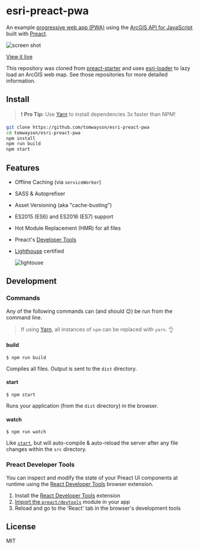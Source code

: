 # esri-preact-pwa

An example [progressive web app (PWA)](https://developers.google.com/web/progressive-web-apps/) using the [ArcGIS API for JavaScript](https://developers.arcgis.com/javascript/) built with [Preact](https://github.com/developit/preact).

![screen shot](https://user-images.githubusercontent.com/662944/36581131-5169c904-1820-11e8-8f8f-9b0720e8d384.png)

[View it live](https://esri-preact-pwa.surge.sh/map)

This repository was cloned from  [preact-starter](https://github.com/lukeed/preact-starter) and uses [esri-loader](https://github.com/Esri/esri-loader/) to lazy load an ArcGIS web map. See those repositories for more detailed information.

## Install

> :exclamation: **Pro Tip:** Use [Yarn](https://yarnpkg.com/) to install dependencies 3x faster than NPM!

```sh
git clone https://github.com/tomwayson/esri-preact-pwa
cd tomwayson/esri-preact-pwa
npm install
npm run build
npm start
```

## Features

* Offline Caching (via `serviceWorker`)
* SASS & Autoprefixer
* Asset Versioning (aka "cache-busting")
* ES2015 (ES6) and ES2016 (ES7) support
* Hot Module Replacement (HMR) for all files
* Preact's [Developer Tools](#preact-developer-tools)
* [Lighthouse](https://github.com/GoogleChrome/lighthouse) certified

  ![lightouse](src/static/img/lighthouse.jpg)

## Development

### Commands

Any of the following commands can (and should :wink:) be run from the command line.

> If using [Yarn](https://yarnpkg.com/), all instances of `npm` can be replaced with `yarn`. :ok_hand:

#### build

```
$ npm run build
```

Compiles all files. Output is sent to the `dist` directory.

#### start

```
$ npm start
```

Runs your application (from the `dist` directory) in the browser.

#### watch

```
$ npm run watch
```

Like [`start`](#start), but will auto-compile & auto-reload the server after any file changes within the `src` directory.

### Preact Developer Tools

You can inspect and modify the state of your Preact UI components at runtime using the [React Developer Tools](https://github.com/facebook/react-devtools) browser extension.

1. Install the [React Developer Tools](https://github.com/facebook/react-devtools) extension
2. [Import the `preact/devtools`](src/index.js#L23) module in your app
3. Reload and go to the 'React' tab in the browser's development tools

## License

MIT
